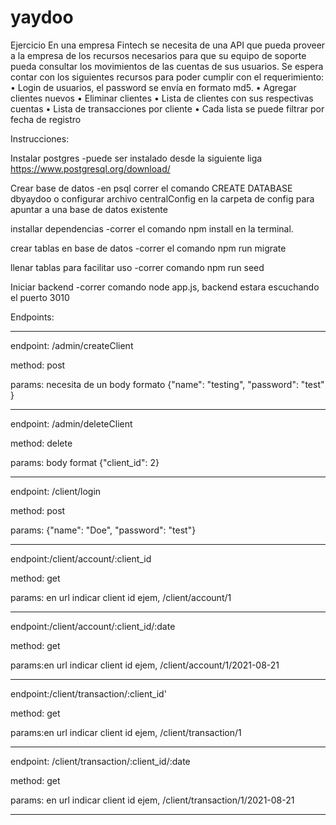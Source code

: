 # yaydoo
Ejercicio
En una empresa Fintech se necesita de una API que pueda proveer a la empresa de los recursos necesarios para que su equipo de soporte pueda consultar los movimientos de las cuentas de sus usuarios.
Se espera contar con los siguientes recursos para poder cumplir con el requerimiento:
•   Login de usuarios, el password se envía en formato md5.
•   Agregar clientes nuevos
•   Eliminar clientes
•   Lista de clientes con sus respectivas cuentas
•   Lista de transacciones por cliente
•   Cada lista se puede filtrar por fecha de registro

Instrucciones:

Instalar postgres
-puede ser instalado desde la siguiente liga https://www.postgresql.org/download/

Crear base de datos
-en psql correr el comando CREATE DATABASE dbyaydoo o configurar archivo centralConfig en la carpeta de config para apuntar a una base de datos existente

installar dependencias
-correr el comando npm install en la terminal.

crear tablas en base de datos
-correr el comando npm run migrate

llenar tablas para facilitar uso
-correr comando npm run seed

Iniciar backend
-correr comando node app.js, backend estara escuchando el puerto 3010

Endpoints:

---------------------------------------------

endpoint: /admin/createClient

method: post

params: necesita de un body formato {"name": "testing", "password": "test" }

---------------------------------------------

endpoint: /admin/deleteClient

method: delete

params: body format {"client_id": 2}

---------------------------------------------

endpoint: /client/login

method: post

params: {"name": "Doe", "password": "test"}

---------------------------------------------

endpoint:/client/account/:client_id

method: get

params: en url indicar client id ejem, /client/account/1

---------------------------------------------

endpoint:/client/account/:client_id/:date

method: get

params:en url indicar client id ejem, /client/account/1/2021-08-21

---------------------------------------------

endpoint:/client/transaction/:client_id'

method: get

params:en url indicar client id ejem, /client/transaction/1

---------------------------------------------

endpoint: /client/transaction/:client_id/:date

method: get

params: en url indicar client id ejem, /client/transaction/1/2021-08-21

---------------------------------------------
